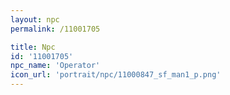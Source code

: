 ```yaml
---
layout: npc
permalink: /11001705

title: Npc
id: '11001705'
npc_name: 'Operator'
icon_url: 'portrait/npc/11000847_sf_man1_p.png'
---
```

